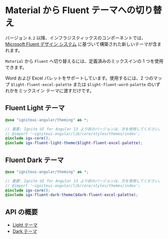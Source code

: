 # Material から Fluent テーマへの切り替え
バージョン `8.2` 以降、インフラジスティックスのコンポーネントでは、[Microsoft Fluent デザイン システム](https://www.microsoft.com/design/fluent/) に基づいて構築された新しいテーマが含まれます。 
 
`Material` から `Fluent` へ切り替えるには、定義済みのミックスインの 1 つを使用できます。

Word および Excel パレットをサポートしています。使用するには、2 つのマップ `$light-fluent-excel-palette` または `$light-fluent-word-palette` のいずれかをミックスイン テーマに渡すだけです。

## Fluent Light テーマ
```scss
@use "igniteui-angular/theming" as *;

// 重要: Ignite UI for Angular 13 より前のバージョンは、次を使用してください。
// @import '~igniteui-angular/lib/core/styles/themes/index';
@include igx-core();
@include igx-fluent-light-theme($light-fluent-excel-palette);
```

## Fluent Dark テーマ
```scss
@use "igniteui-angular/theming" as *;

// 重要: Ignite UI for Angular 13 より前のバージョンは、次を使用してください。
// @import '~igniteui-angular/lib/core/styles/themes/index';
@include igx-core();
@include igx-fluent-dark-theme($dark-fluent-excel-palette);
```

## API の概要
* [Light テーマ]({environment:sassApiUrl}/index.html#mixin-igx-fluent-light-theme)
* [Dark テーマ]({environment:sassApiUrl}/index.html#mixin-igx-fluent-dark-theme)
